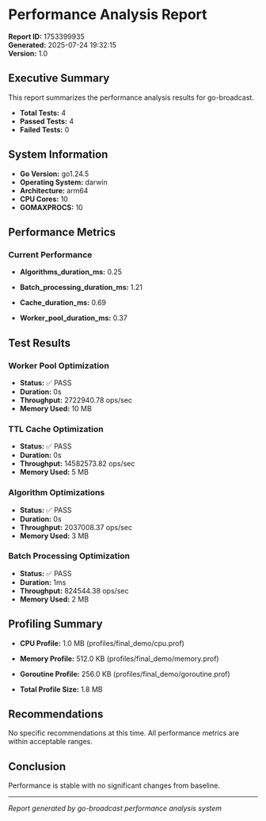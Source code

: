 # Performance Analysis Report

**Report ID:** 1753399935  
**Generated:** 2025-07-24 19:32:15  
**Version:** 1.0

## Executive Summary

This report summarizes the performance analysis results for go-broadcast.

- **Total Tests:** 4
- **Passed Tests:** 4
- **Failed Tests:** 0


## System Information

- **Go Version:** go1.24.5
- **Operating System:** darwin
- **Architecture:** arm64
- **CPU Cores:** 10
- **GOMAXPROCS:** 10

## Performance Metrics

### Current Performance

- **Algorithms_duration_ms:** 0.25

- **Batch_processing_duration_ms:** 1.21

- **Cache_duration_ms:** 0.69

- **Worker_pool_duration_ms:** 0.37




## Test Results


### Worker Pool Optimization
- **Status:** ✅ PASS
- **Duration:** 0s
- **Throughput:** 2722940.78 ops/sec
- **Memory Used:** 10 MB



### TTL Cache Optimization
- **Status:** ✅ PASS
- **Duration:** 0s
- **Throughput:** 14582573.82 ops/sec
- **Memory Used:** 5 MB



### Algorithm Optimizations
- **Status:** ✅ PASS
- **Duration:** 0s
- **Throughput:** 2037008.37 ops/sec
- **Memory Used:** 3 MB



### Batch Processing Optimization
- **Status:** ✅ PASS
- **Duration:** 1ms
- **Throughput:** 824544.38 ops/sec
- **Memory Used:** 2 MB




## Profiling Summary


- **CPU Profile:** 1.0 MB (profiles/final_demo/cpu.prof)


- **Memory Profile:** 512.0 KB (profiles/final_demo/memory.prof)


- **Goroutine Profile:** 256.0 KB (profiles/final_demo/goroutine.prof)

- **Total Profile Size:** 1.8 MB

## Recommendations


No specific recommendations at this time. All performance metrics are within acceptable ranges.


## Conclusion


Performance is stable with no significant changes from baseline.




---
*Report generated by go-broadcast performance analysis system*
